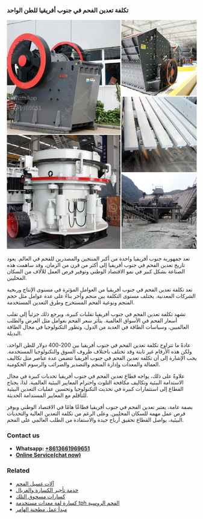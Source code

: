<h3>تكلفة تعدين الفحم في جنوب أفريقيا للطن الواحد</h3><img src='1701850755.jpg' alt=''><p>تعد جمهورية جنوب أفريقيا واحدة من أكبر المنتجين والمصدرين للفحم في العالم. يعود تاريخ تعدين الفحم في جنوب أفريقيا إلى أكثر من قرن من الزمان، وقد ساهمت هذه الصناعة بشكل كبير في نمو الاقتصاد الوطني وتوفير فرص العمل للآلاف من السكان المحليين.</p><p>تعد تكلفة تعدين الفحم في جنوب أفريقيا من العوامل المؤثرة في مستوى الإنتاج وربحية الشركات المعدنية. يختلف مستوى التكلفة بين منجم وآخر بناءً على عدة عوامل مثل حجم المنجم ونوعية الفحم المستخرج وطرق التعدين المستخدمة.</p><p>تشهد تكلفة تعدين الفحم في جنوب أفريقيا تقلبات كبيرة، ويرجع ذلك جزئياً إلى تقلب أسعار الفحم في الأسواق العالمية. يتأثر سعر الفحم بعوامل مثل العرض والطلب العالميين، وسياسات الطاقة في العديد من الدول، وتطور التكنولوجيا في مجال الطاقة البديلة.</p><p>عادةً ما تتراوح تكلفة تعدين الفحم في جنوب أفريقيا بين 200-400 دولار للطن الواحد، ولكن هذه الأرقام غير ثابتة وقد تختلف باختلاف ظروف السوق والتكنولوجيا المستخدمة. يجب الإشارة إلى أن تكلفة تعدين الفحم في جنوب أفريقيا تتضمن عدة عناصر مثل تكاليف العمالة والمعدات وإدارة المنجم والتصدير والضرائب والرسوم الحكومية.</p><p>علاوةً على ذلك، يواجه قطاع تعدين الفحم في جنوب أفريقيا تحديات كبيرة في مجال الاستدامة البيئية وتكاليف مكافحة التلوث واحترام المعايير البيئية العالمية. لذا، يحتاج القطاع إلى استثمارات كبيرة في تحديث التكنولوجيا وتحسين عمليات التعدين البيئية للتأقلم مع المعايير المستدامة الحديثة.</p><p>بصفة عامة، يعتبر تعدين الفحم في جنوب أفريقيا قطاعًا هامًا في الاقتصاد الوطني ويوفر فرص عمل مهمة للسكان المحليين. وعلى الرغم من تكلفة التعدين العالية والتحديات البيئية، يواصل القطاع تحقيق أرباح جيدة والاستفادة من الطلب العالمي على الفحم.</p><h3>Contact us</h3><ul><li><strong>Whatsapp:&nbsp;<a href="https://wa.me/8613661969651">+8613661969651</a></strong></li><li><a href="https://swt.shibang-china.com/?git&amp;zhl&amp;تكلفة تعدين الفحم في جنوب أفريقيا للطن الواحد"><strong>Online Service(chat now)</strong></a></li></ul><h3>Related</h3><ul><li><a href='آلات غسيل الفحم.md'>آلات غسيل الفحم</a></li><li><a href='خدمة تأجير الكسارة والغربال.md'>خدمة تأجير الكسارة والغربال</a></li><li><a href='كسارات مسحوق التلك.md'>كسارات مسحوق التلك</a></li><li><a href='كسارة لفة معدات مستخدمة tph الفحم الروسية.md'>كسارة لفة معدات مستخدمة tph الفحم الروسية</a></li><li><a href='مبدأ عمل مطحنة الهامر.md'>مبدأ عمل مطحنة الهامر</a></li></ul>